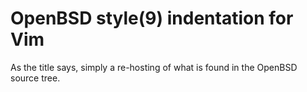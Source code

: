 # OpenBSD style(9) indentation for Vim #

As the title says, simply a re-hosting of what is found in the OpenBSD
source tree.
